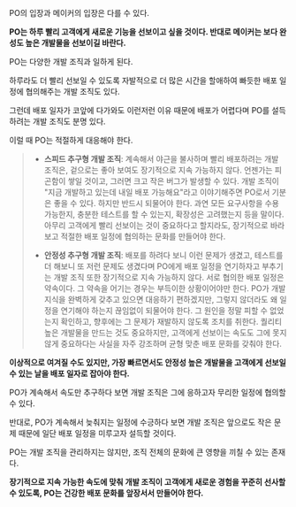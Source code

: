 PO의 입장과 메이커의 입장은 다를 수 있다.

**PO는 하루 빨리 고객에게 새로운 기능을 선보이고 싶을 것이다. 반대로 메이커는 보다 완성도 높은 개발물을 선보이길 바란다.**

PO는 다양한 개발 조직과 일하게 된다.

하루라도 더 빨리 선보일 수 있도록 자발적으로 더 많은 시간을 할애하여 빠듯한 배포 일정에 협의해주는 개발 조직도 있다.

그런데 배포 일자가 코앞에 다가와도 이런저런 이유 때문에 배포가 어렵다며 PO를 설득하려는 개발 조직도 분명 있다.

이럴 때 PO는 적절하게 대응해야 한다.

> - **스피드 추구형 개발 조직**: 계속해서 야근을 불사하며 빨리 배포하려는 개발 조직은, 겉으로는 좋아 보여도 장기적으로 지속 가능하지 않다. 언젠가는 피곤함이 쌓일 것이고, 그러면 크고 작은 버그가 발생할 수 있다. 개발 조직이 "지금 개발하고 있는데 내일 배포 가능해요"라고 이야기해주면 PO로서 기분은 좋을 수 있다. 하지만 반드시 되물어야 한다. 과연 모든 요구사항을 수용 가능한지, 충분한 테스트를 할 수 있는지, 확장성은 고려했는지 등을 말이다. 아무리 고객에게 빨리 선보이는 것이 중요하다고 할지라도, 장기적으로 바라보고 적절한 배포 일정에 협의하는 문화를 만들어야 한다.
>
> - **안정성 추구형 개발 조직**: 배포를 하려다 보니 이런 문제가 생겼고, 테스트를 더 해보니 또 저런 문제도 생겼다며 PO에게 배포 일정을 연기하자고 부추기는 개발 조직 또한 장기적으로 지속 가능하지 않다. 서로 협의한 배포 일정은 약속이다. 그 약속을 어기는 경우는 부득이한 상황이어야만 한다. PO가 개발 지식을 완벽하게 갖추고 있으면 대응하기 편하겠지만, 그렇지 않더라도 왜 일정을 연기해야 하는지 끊임없이 되물어야 한다. 그 원인을 정말 피할 수 없었는지 확인하고, 향후에는 그 문제가 재발하지 않도록 조치를 취한다. 퀄리티 높은 개발물을 만드는 것도 중요하지만, 고객에게 선보이는 속도도 그에 못지않게 중요하다는 사실을 자주 강조하며 균형 맞춘 배포 문화를 갖춰야 한다.

**이상적으로 여겨질 수도 있지만, 가장 빠르면서도 안정성 높은 개발물을 고객에게 선보일 수 있는 날을 배포 일자로 잡아야 한다.**

PO가 계속해서 속도만 추구하다 보면 개발 조직은 그에 응하고자 무리한 일정에 협의할 수 있다.

반대로, PO가 계속해서 늦춰지는 일정에 수긍하다 보면 개발 조직은 앞으로도 작은 문제 때문에 일단 배포 일정을 미루고자 설득할 것이다.

PO는 개발 조직을 관리하지는 않지만, 조직 전체의 문화에 큰 영향을 끼칠 수 있는 존재다.

**장기적으로 지속 가능한 속도에 맞춰 개발 조직이 고객에게 새로운 경험을 꾸준히 선사할 수 있도록, PO는 건강한 배포 문화를 앞장서서 만들어야 한다.**
